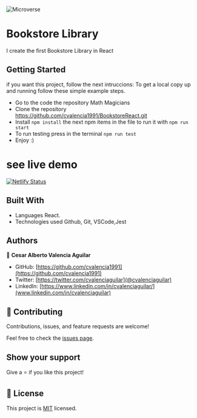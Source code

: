 ![Microverse](https://img.shields.io/badge/Microverse-blueviolet)

# Bookstore Library

I create the first Bookstore Library in React

## Getting Started

if you want this project, follow the next intruccions:
To get a local copy up and running follow these simple example steps.

 - Go to the code the repository Math Magicians
 - Clone the repository https://github.com/cvalencia1991/BookstoreReact.git
 - Install `npm install` the next npm items in the file to run it with `npm run start`
 - To run testing press in the terminal `npm run test`
 - Enjoy :)

# see live demo

[![Netlify Status](https://api.netlify.com/api/v1/badges/afc0127f-ab1d-4a17-88d7-495dd73fc8cb/deploy-status)](https://app.netlify.com/sites/bookstorelibrary/deploys)

## Built With

- Languages React.
- Technologies used Github, Git, VSCode,Jest

## Authors

👤 **Cesar Alberto Valencia Aguilar**

- GitHub: [https://github.com/cvalencia1991](https://github.com/cvalencia1991)
- Twitter: [https://twitter.com/cvalenciaguilar](@cvalenciaguilar)
- LinkedIn: [https://www.linkedin.com/in/cvalenciaguilar/](www.linkedin.com/in/cvalenciaguilar)

## 🤝 Contributing

Contributions, issues, and feature requests are welcome!

Feel free to check the [issues page](https://github.com/cvalencia1991/Math-magicians/issues).

## Show your support

Give a ⭐️ if you like this project!


## 📝 License

This project is [MIT](./LICENSE) licensed.
